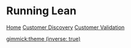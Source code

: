 # Running Lean

[Home](index.md)
[Customer Discovery](customer-discovery.md)
[Customer Validation](customer-validation.md)

[gimmick:theme (inverse: true)](united)
